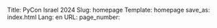 Title: PyCon Israel 2024
Slug: homepage
Template: homepage
save_as: index.html
Lang: en
URL:
page_number:

[//]: # (The contents of this file are ignored, only metadata used)
